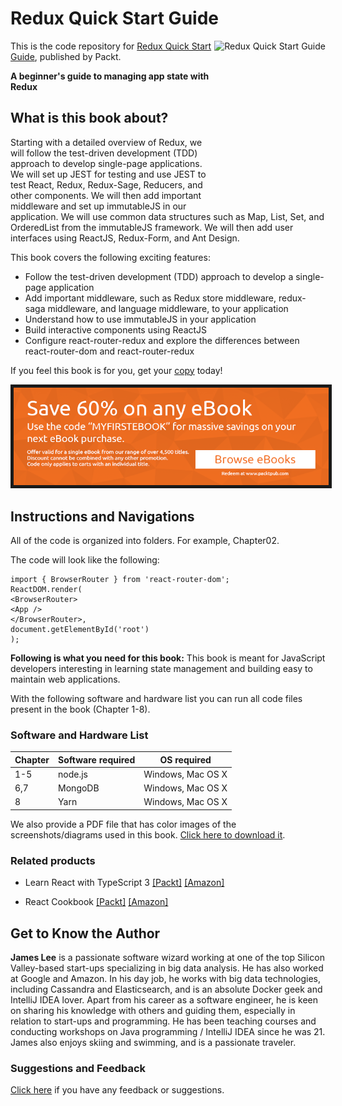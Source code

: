 # Redux Quick Start Guide

<a href="https://www.packtpub.com/web-development/redux-quick-start-guide?utm_source=github&utm_medium=repository&utm_campaign=9781789610086 "><img src="https://d1ldz4te4covpm.cloudfront.net/sites/default/files/imagecache/ppv4_main_book_cover/B12860_1.png" alt="Redux Quick Start Guide" height="256px" align="right"></a>

This is the code repository for [Redux Quick Start Guide](https://www.packtpub.com/web-development/redux-quick-start-guide?utm_source=github&utm_medium=repository&utm_campaign=9781789610086 ), published by Packt.

**A beginner's guide to managing app state with Redux**

## What is this book about?
Starting with a detailed overview of Redux, we will follow the test-driven development (TDD) approach to develop single-page applications. We will set up JEST for testing and use JEST to test React, Redux, Redux-Sage, Reducers, and other components. We will then add important middleware and set up immutableJS in our application. We will use common data structures such as Map, List, Set, and OrderedList from the immutableJS framework. We will then add user interfaces using ReactJS, Redux-Form, and Ant Design.

This book covers the following exciting features:

* Follow the test-driven development (TDD) approach to develop a single-page application 
* Add important middleware, such as Redux store middleware, redux-saga middleware, and language middleware, to your application 
* Understand how to use immutableJS in your application 
* Build interactive components using ReactJS 
* Configure react-router-redux and explore the differences between react-router-dom and react-router-redux 

If you feel this book is for you, get your [copy](https://www.amazon.com/dp/1-789-61008-7) today!

<a href="https://www.packtpub.com/?utm_source=github&utm_medium=banner&utm_campaign=GitHubBanner"><img src="https://raw.githubusercontent.com/PacktPublishing/GitHub/master/GitHub.png" 
alt="https://www.packtpub.com/" border="5" /></a>

## Instructions and Navigations
All of the code is organized into folders. For example, Chapter02.

The code will look like the following:
```
import { BrowserRouter } from 'react-router-dom';
ReactDOM.render(
<BrowserRouter>
<App />
</BrowserRouter>,
document.getElementById('root')
);
```

**Following is what you need for this book:**
This book is meant for JavaScript developers interesting in learning state management and building easy to maintain web applications.

With the following software and hardware list you can run all code files present in the book (Chapter 1-8).
### Software and Hardware List
| Chapter | Software required | OS required |
| -------- | ------------------------------------ | ----------------------------------- |
| 1-5 | node.js | Windows, Mac OS X |
| 6,7 | MongoDB | Windows, Mac OS X |
| 8 | Yarn | Windows, Mac OS X |

We also provide a PDF file that has color images of the screenshots/diagrams used in this book. [Click here to download it]().

### Related products
* Learn React with TypeScript 3 [[Packt]](https://www.packtpub.com/web-development/learn-react-typescript-3?utm_source=github&utm_medium=repository&utm_campaign=9781789610253 ) [[Amazon]](https://www.amazon.com/dp/1789610257)

* React Cookbook  [[Packt]](https://www.packtpub.com/web-development/react-cookbook?utm_source=github&utm_medium=repository&utm_campaign=9781783980727) [[Amazon]](https://www.amazon.com/dp/1783980729)



## Get to Know the Author
**James Lee**
is a passionate software wizard working at one of the top Silicon Valley-based start-ups specializing in big data analysis. He has also worked at Google and Amazon. In his day job, he works with big data technologies, including Cassandra and Elasticsearch, and is an absolute Docker geek and IntelliJ IDEA lover. Apart from his career as a software engineer, he is keen on sharing his knowledge with others and guiding them, especially in relation to start-ups and programming. He has been teaching courses and conducting workshops on Java programming / IntelliJ IDEA since he was 21. James also enjoys skiing and swimming, and is a passionate traveler.



### Suggestions and Feedback
[Click here](https://docs.google.com/forms/d/e/1FAIpQLSdy7dATC6QmEL81FIUuymZ0Wy9vH1jHkvpY57OiMeKGqib_Ow/viewform) if you have any feedback or suggestions.



